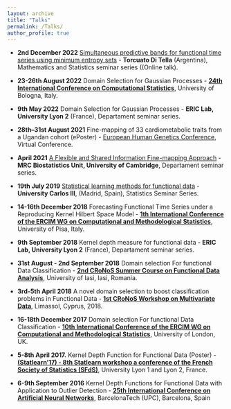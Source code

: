 ```yaml
---
layout: archive
title: "Talks"
permalink: /Talks/
author_profile: true
---
```


- **2nd December 2022** [Simultaneous predictive bands for functional time series using minimum entropy sets](https://arxiv.org/abs/2105.13627) - **Torcuato Di Tella** (Argentina), Mathematics and Statistics seminar series ((Online talk).

- **23-26th August 2022** Domain Selection for Gaussian Processes - **[24th International Conference on Computational Statistics](http://www.compstat2022.org/)**, University of Bologna, Italy.

- **9th May 2022** Domain Selection for Gaussian Processes - **ERIC Lab, University Lyon 2** (France), Departament seminar series.

- **28th–31st August 2021** Fine-mapping of 33 cardiometabolic traits from a Ugandan cohort (ePoster) - [European Human Genetics Conference](https://2021.eshg.org/), Virtual Conference.

- **April 2021** [A Flexible and Shared Information Fine-mapping Approach](https://www.nature.com/articles/s41467-021-26364-y) - **MRC Biostatistics Unit, University of Cambridge**, Departament seminar series.

- **19th July 2019** [Statistical learning methods for functional data](https://e-archivo.uc3m.es/handle/10016/29347) - **University Carlos III**, (Madrid, Spain), Statistics Seminar Series.

- **14-16th December 2018** Forecasting Functional Time Series under a Reproducing Kernel Hilbert Space Model - **[1th International Conference of the ERCIM WG on Computational and Methodological Statistics](http://www.cmstatistics.org/CMStatistics2018/)**, University of Pisa, Italy.

- **9th September 2018** Kernel depth measure for functional data - **ERIC Lab, University Lyon 2** (France), Departament seminar series.

- **31st August - 2nd September 2018** Domain selection For functional Data Classification - **[2nd CRoNoS Summer Course on Functional Data Analysis](http://www.cronosaction.com/cronosfdacourse.php)**, University of Iasi, Iasi, Romania.

- **3rd-5th April 2018** A novel domain selection to boost classification problems in Functional Data - **[1st CRoNoS Workshop on Multivariate Data](http://www.cronosaction.com/cronosfdacourse.php)**,  Limassol, Cyprus, 2018.

- **16-18th December 2017** Domain selection For functional Data Classification - **[10th International Conference of the ERCIM WG on Computational and Methodological Statistics](http://www.cmstatistics.org/CMStatistics2017/)**, University of London, UK. 

- **5-8th April 2017.** Kernel Depth Function for Functional Data (Poster) - **[(Statlearn’17) - 8th Statlearn workshop a conference of the French Society of Statistics (SFdS)](https://statlearn.sciencesconf.org/)**, University Lyon 1 and Lyon 2, France. 

- **6-9th September 2016** Kernel Depth Functions for Functional Data with Application to Outlier Detection - **[25th International Conference on Artificial Neural Networks](https://link.springer.com/book/10.1007/978-3-319-44781-0)**, BarcelonaTech (UPC), Barcelona, Spain


  

